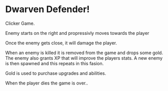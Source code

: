 # Dwarven Defender!

Clicker Game.

Enemy starts on the right and propressivly moves towards the player

Once the enemy gets close, it will damage the player.

When an enemy is killed it is removed from the game and drops some gold. 
The enemy also grants XP that will improve the players stats.
A new enemy is then spawned and this repeats in this fasion.

Gold is used to purchase upgrades and abilities.

When the player dies the game is over..